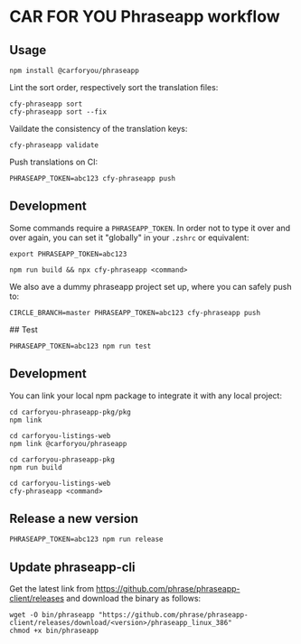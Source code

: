 # CAR FOR YOU Phraseapp workflow

## Usage
```
npm install @carforyou/phraseapp
```

Lint the sort order, respectively sort the translation files:
```
cfy-phraseapp sort
cfy-phraseapp sort --fix
```

Vaildate the consistency of the translation keys:
```
cfy-phraseapp validate
```

Push translations on CI:
```
PHRASEAPP_TOKEN=abc123 cfy-phraseapp push
```

## Development
Some commands require a `PHRASEAPP_TOKEN`. In order not to type it over and over again, you can set it "globally" in your `.zshrc` or equivalent:
```
export PHRASEAPP_TOKEN=abc123
```

```
npm run build && npx cfy-phraseapp <command>
```

We also ave a dummy phraseapp project set up, where you can safely push to:
```
CIRCLE_BRANCH=master PHRASEAPP_TOKEN=abc123 cfy-phraseapp push
```

## Test
```
PHRASEAPP_TOKEN=abc123 npm run test
```

## Development
You can link your local npm package to integrate it with any local project:
```
cd carforyou-phraseapp-pkg/pkg
npm link

cd carforyou-listings-web
npm link @carforyou/phraseapp

cd carforyou-phraseapp-pkg
npm run build

cd carforyou-listings-web
cfy-phraseapp <command>
```

## Release a new version
```
PHRASEAPP_TOKEN=abc123 npm run release
```

## Update phraseapp-cli
Get the latest link from https://github.com/phrase/phraseapp-client/releases and download the binary as follows:
```
wget -O bin/phraseapp "https://github.com/phrase/phraseapp-client/releases/download/<version>/phraseapp_linux_386"
chmod +x bin/phraseapp
```
